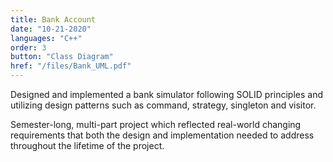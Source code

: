 ```yaml
---
title: Bank Account
date: "10-21-2020"
languages: "C++"
order: 3
button: "Class Diagram"
href: "/files/Bank_UML.pdf"
---
```


Designed and implemented a bank simulator following SOLID principles and utilizing design patterns such as
command, strategy, singleton and visitor.

Semester-long, multi-part project which reflected real-world changing requirements that both the design and
implementation needed to address throughout the lifetime of the project.